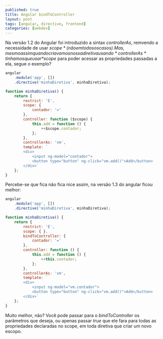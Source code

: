 ```yaml
---
published: true
title: Angular bindToController
layout: post
tags: [angular, directive, frontend]
categories: [webdev]
---
```

Na versão 1.2 do Angular foi introduzido a sintax *controllerAs*, remvendo a necessidade de usar *$scope* (não em todos os casos). Mas, mesmo assim quando criavamos nossa diretiva usando *controllerAs* tinhamos que usar *$scope* para poder acessar as propriedades passadas a ela, segue o exemplo?

```js
angular
	.module('app', [])
	.directive('minhaDiretiva', minhaDiretiva);

function minhaDiretiva() {
	return {
		restrict: 'E',
		scope: {
			contador: '='
		},
		controller: function ($scope) {
			this.add = function () {
				++$scope.contador;
            };
		},
		controllerAs: 'vm',
		template: `
        <div>
			<input ng-model="contador">
			<button type="button" ng-click="vm.add()">Add</button>
		</div>`
	};
}
```

Percebe-se que fica não fica nice assim, na versão 1.3 do angular ficou melhor:
```js
angular
	.module('app', [])
	.directive('minhaDiretiva', minhaDiretiva);

function minhaDiretiva() {
	return {
		restrict: 'E',
		scope: { },
		bindToController: {
			contador: '='	
		},
		controller: function () {
			this.add = function () {
				++this.contador;
            };
		},
		controllerAs: 'vm',
		template: `
        <div>
			<input ng-model="vm.contador">
			<button type="button" ng-click="vm.add()">Add</button>
		</div>`
	};
}
```
Muito melhor, não? Você pode passar para o *bindToController* os parâmetros que deseja, ou apenas passar *true* que ele fara para todas as propriedades declaradas no scope, em toda diretiva que criar um novo escopo.
